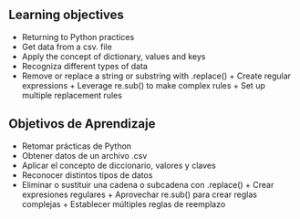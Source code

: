 ## Learning objectives
* Returning to Python practices
* Get data from a csv. file
* Apply the concept of dictionary, values and keys
* Recogniza different types of data
* Remove or replace a string or substring with .replace() + Create regular expressions + Leverage re.sub() to make complex rules + Set up multiple replacement rules


## Objetivos de Aprendizaje
* Retomar prácticas de Python
* Obtener datos de un archivo .csv
* Aplicar el concepto de diccionario, valores y claves
* Reconocer distintos tipos de datos
* Eliminar o sustituir una cadena o subcadena con .replace() + Crear expresiones regulares + Aprovechar re.sub() para crear reglas complejas + Establecer múltiples reglas de reemplazo
